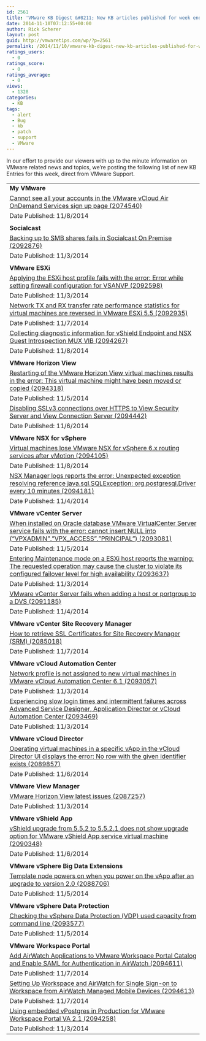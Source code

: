 ```yaml
---
id: 2561
title: 'VMware KB Digest &#8211; New KB articles published for week ending 11/8/14'
date: 2014-11-10T07:12:55+00:00
author: Rick Scherer
layout: post
guid: http://vmwaretips.com/wp/?p=2561
permalink: /2014/11/10/vmware-kb-digest-new-kb-articles-published-for-week-ending-11814-2/
ratings_users:
  - 0
ratings_score:
  - 0
ratings_average:
  - 0
views:
  - 1328
categories:
  - KB
tags:
  - alert
  - Bug
  - kb
  - patch
  - support
  - VMware
---
```

In our effort to provide our viewers with up to the minute information on VMware related news and topics, we&#8217;re posting the following list of new KB Entries for this week, direct from VMware Support.

<!--more-->

<table border="0" cellspacing="0" cellpadding="0">
  <tr>
    <td valign="top" width="727">
      <strong>My VMware</strong>
    </td>
  </tr>
  
  <tr>
    <td valign="top" width="727">
      <a href="http://vmw.re/1ATxh4Y">Cannot see all your accounts in the VMware vCloud Air OnDemand Services sign up page (2074540)</a>
    </td>
  </tr>
  
  <tr>
    <td valign="top" width="727">
      Date Published: 11/8/2014
    </td>
  </tr>
  
  <tr>
    <td valign="top" width="727">
    </td>
  </tr>
  
  <tr>
    <td valign="top" width="727">
      <strong>Socialcast</strong>
    </td>
  </tr>
  
  <tr>
    <td valign="top" width="727">
      <a href="http://vmw.re/1ATxh4Z">Backing up to SMB shares fails in Socialcast On Premise (2092876)</a>
    </td>
  </tr>
  
  <tr>
    <td valign="top" width="727">
      Date Published: 11/3/2014
    </td>
  </tr>
  
  <tr>
    <td valign="top" width="727">
    </td>
  </tr>
  
  <tr>
    <td valign="top" width="727">
      <strong>VMware ESXi</strong>
    </td>
  </tr>
  
  <tr>
    <td valign="top" width="727">
      <a href="http://vmw.re/1ATxh51">Applying the ESXi host profile fails with the error: Error while setting firewall configuration for VSANVP (2092598)</a>
    </td>
  </tr>
  
  <tr>
    <td valign="top" width="727">
      Date Published: 11/3/2014
    </td>
  </tr>
  
  <tr>
    <td valign="top" width="727">
      <a href="http://vmw.re/1ATxhlg">Network TX and RX transfer rate performance statistics for virtual machines are reversed in VMware ESXi 5.5 (2092935)</a>
    </td>
  </tr>
  
  <tr>
    <td valign="top" width="727">
      Date Published: 11/7/2014
    </td>
  </tr>
  
  <tr>
    <td valign="top" width="727">
      <a href="http://vmw.re/1svIbVf">Collecting diagnostic information for vShield Endpoint and NSX Guest Introspection MUX VIB (2094267)</a>
    </td>
  </tr>
  
  <tr>
    <td valign="top" width="727">
      Date Published: 11/8/2014
    </td>
  </tr>
  
  <tr>
    <td valign="top" width="727">
    </td>
  </tr>
  
  <tr>
    <td valign="top" width="727">
      <strong>VMware Horizon View</strong>
    </td>
  </tr>
  
  <tr>
    <td valign="top" width="727">
      <a href="http://vmw.re/1ATxftE">Restarting of the VMware Horizon View virtual machines results in the error: This virtual machine might have been moved or copied (2094318)</a>
    </td>
  </tr>
  
  <tr>
    <td valign="top" width="727">
      Date Published: 11/5/2014
    </td>
  </tr>
  
  <tr>
    <td valign="top" width="727">
      <a href="http://vmw.re/1svIdfS">Disabling SSLv3 connections over HTTPS to View Security Server and View Connection Server (2094442)</a>
    </td>
  </tr>
  
  <tr>
    <td valign="top" width="727">
      Date Published: 11/6/2014
    </td>
  </tr>
  
  <tr>
    <td valign="top" width="727">
    </td>
  </tr>
  
  <tr>
    <td valign="top" width="727">
      <strong>VMware NSX for vSphere</strong>
    </td>
  </tr>
  
  <tr>
    <td valign="top" width="727">
      <a href="http://vmw.re/1ATxftJ">Virtual machines lose VMware NSX for vSphere 6.x routing services after vMotion (2094105)</a>
    </td>
  </tr>
  
  <tr>
    <td valign="top" width="727">
      Date Published: 11/8/2014
    </td>
  </tr>
  
  <tr>
    <td valign="top" width="727">
      <a href="http://vmw.re/1svIbVi">NSX Manager logs reports the error: Unexpected exception resolving reference java.sql.SQLException: org.postgresql.Driver every 10 minutes (2094181)</a>
    </td>
  </tr>
  
  <tr>
    <td valign="top" width="727">
      Date Published: 11/4/2014
    </td>
  </tr>
  
  <tr>
    <td valign="top" width="727">
    </td>
  </tr>
  
  <tr>
    <td valign="top" width="727">
      <strong>VMware vCenter Server</strong>
    </td>
  </tr>
  
  <tr>
    <td valign="top" width="727">
      <a href="http://vmw.re/1ATxhlr">When installed on Oracle database VMware VirtualCenter Server service fails with the error: cannot insert NULL into (“VPXADMIN”.”VPX_ACCESS”.”PRINCIPAL”) (2093081)</a>
    </td>
  </tr>
  
  <tr>
    <td valign="top" width="727">
      Date Published: 11/5/2014
    </td>
  </tr>
  
  <tr>
    <td valign="top" width="727">
      <a href="http://vmw.re/1svIbVj">Entering Maintenance mode on a ESXi host reports the warning: The requested operation may cause the cluster to violate its configured failover level for high availability (2093637)</a>
    </td>
  </tr>
  
  <tr>
    <td valign="top" width="727">
      Date Published: 11/3/2014
    </td>
  </tr>
  
  <tr>
    <td valign="top" width="727">
      <a href="http://vmw.re/1ATxftR">VMware vCenter Server fails when adding a host or portgroup to a DVS (2091185)</a>
    </td>
  </tr>
  
  <tr>
    <td valign="top" width="727">
      Date Published: 11/4/2014
    </td>
  </tr>
  
  <tr>
    <td valign="top" width="727">
    </td>
  </tr>
  
  <tr>
    <td valign="top" width="727">
      <strong>VMware vCenter Site Recovery Manager</strong>
    </td>
  </tr>
  
  <tr>
    <td valign="top" width="727">
      <a href="http://vmw.re/1svIdfX">How to retrieve SSL Certificates for Site Recovery Manager (SRM) (2085018)</a>
    </td>
  </tr>
  
  <tr>
    <td valign="top" width="727">
      Date Published: 11/7/2014
    </td>
  </tr>
  
  <tr>
    <td valign="top" width="727">
    </td>
  </tr>
  
  <tr>
    <td valign="top" width="727">
      <strong>VMware vCloud Automation Center</strong>
    </td>
  </tr>
  
  <tr>
    <td valign="top" width="727">
      <a href="http://vmw.re/1svIbVm">Network profile is not assigned to new virtual machines in VMware vCloud Automation Center 6.1 (2093057)</a>
    </td>
  </tr>
  
  <tr>
    <td valign="top" width="727">
      Date Published: 11/3/2014
    </td>
  </tr>
  
  <tr>
    <td valign="top" width="727">
      <a href="http://vmw.re/1ATxhBL">Experiencing slow login times and intermittent failures across Advanced Service Designer, Application Director or vCloud Automation Center (2093469)</a>
    </td>
  </tr>
  
  <tr>
    <td valign="top" width="727">
      Date Published: 11/3/2014
    </td>
  </tr>
  
  <tr>
    <td valign="top" width="727">
    </td>
  </tr>
  
  <tr>
    <td valign="top" width="727">
      <strong>VMware vCloud Director</strong>
    </td>
  </tr>
  
  <tr>
    <td valign="top" width="727">
      <a href="http://vmw.re/1ATxhBO">Operating virtual machines in a specific vApp in the vCloud Director UI displays the error: No row with the given identifier exists (2089857)</a>
    </td>
  </tr>
  
  <tr>
    <td valign="top" width="727">
      Date Published: 11/6/2014
    </td>
  </tr>
  
  <tr>
    <td valign="top" width="727">
    </td>
  </tr>
  
  <tr>
    <td valign="top" width="727">
      <strong>VMware View Manager</strong>
    </td>
  </tr>
  
  <tr>
    <td valign="top" width="727">
      <a href="http://vmw.re/1svIdwc">VMware Horizon View latest issues (2087257)</a>
    </td>
  </tr>
  
  <tr>
    <td valign="top" width="727">
      Date Published: 11/3/2014
    </td>
  </tr>
  
  <tr>
    <td valign="top" width="727">
    </td>
  </tr>
  
  <tr>
    <td valign="top" width="727">
      <strong>VMware vShield App</strong>
    </td>
  </tr>
  
  <tr>
    <td valign="top" width="727">
      <a href="http://vmw.re/1ATxhBP">vShield upgrade from 5.5.2 to 5.5.2.1 does not show upgrade option for VMware vShield App service virtual machine (2090348)</a>
    </td>
  </tr>
  
  <tr>
    <td valign="top" width="727">
      Date Published: 11/6/2014
    </td>
  </tr>
  
  <tr>
    <td valign="top" width="727">
    </td>
  </tr>
  
  <tr>
    <td valign="top" width="727">
      <strong>VMware vSphere Big Data Extensions</strong>
    </td>
  </tr>
  
  <tr>
    <td valign="top" width="727">
      <a href="http://vmw.re/1svIdwe">Template node powers on when you power on the vApp after an upgrade to version 2.0 (2088706)</a>
    </td>
  </tr>
  
  <tr>
    <td valign="top" width="727">
      Date Published: 11/5/2014
    </td>
  </tr>
  
  <tr>
    <td valign="top" width="727">
    </td>
  </tr>
  
  <tr>
    <td valign="top" width="727">
      <strong>VMware vSphere Data Protection</strong>
    </td>
  </tr>
  
  <tr>
    <td valign="top" width="727">
      <a href="http://vmw.re/1ATxipr">Checking the vSphere Data Protection (VDP) used capacity from command line (2093577)</a>
    </td>
  </tr>
  
  <tr>
    <td valign="top" width="727">
      Date Published: 11/5/2014
    </td>
  </tr>
  
  <tr>
    <td valign="top" width="727">
    </td>
  </tr>
  
  <tr>
    <td valign="top" width="727">
      <strong>VMware Workspace Portal</strong>
    </td>
  </tr>
  
  <tr>
    <td valign="top" width="727">
      <a href="http://vmw.re/1svIbVn">Add AirWatch Applications to VMware Workspace Portal Catalog and Enable SAML for Authentication in AirWatch (2094611)</a>
    </td>
  </tr>
  
  <tr>
    <td valign="top" width="727">
      Date Published: 11/7/2014
    </td>
  </tr>
  
  <tr>
    <td valign="top" width="727">
      <a href="http://vmw.re/1ATxips">Setting Up Workspace and AirWatch for Single Sign-on to Workspace from AirWatch Managed Mobile Devices (2094613)</a>
    </td>
  </tr>
  
  <tr>
    <td valign="top" width="727">
      Date Published: 11/7/2014
    </td>
  </tr>
  
  <tr>
    <td valign="top" width="727">
      <a href="http://vmw.re/1ATxipv">Using embedded vPostgres in Production for VMware Workspace Portal VA 2.1 (2094258)</a>
    </td>
  </tr>
  
  <tr>
    <td valign="top" width="727">
      Date Published: 11/3/2014
    </td>
  </tr>
</table>

<div class="feedflare">
</div>